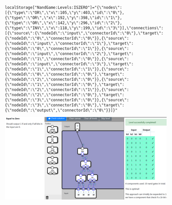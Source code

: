     localStorage["NandGame:Levels:ISZERO"]="{\"nodes\":[{\"type\":\"OR\",\"x\":105,\"y\":403,\"id\":\"0\"},{\"type\":\"OR\",\"x\":192,\"y\":398,\"id\":\"1\"},{\"type\":\"OR\",\"x\":142,\"y\":296,\"id\":\"2\"},{\"type\":\"INV\",\"x\":118,\"y\":199,\"id\":\"3\"}],\"connections\":[{\"source\":{\"nodeId\":\"input\",\"connectorId\":\"0\"},\"target\":{\"nodeId\":\"0\",\"connectorId\":\"0\"}},{\"source\":{\"nodeId\":\"input\",\"connectorId\":\"1\"},\"target\":{\"nodeId\":\"0\",\"connectorId\":\"1\"}},{\"source\":{\"nodeId\":\"input\",\"connectorId\":\"2\"},\"target\":{\"nodeId\":\"1\",\"connectorId\":\"0\"}},{\"source\":{\"nodeId\":\"input\",\"connectorId\":\"3\"},\"target\":{\"nodeId\":\"1\",\"connectorId\":\"1\"}},{\"source\":{\"nodeId\":\"0\",\"connectorId\":\"0\"},\"target\":{\"nodeId\":\"2\",\"connectorId\":\"0\"}},{\"source\":{\"nodeId\":\"1\",\"connectorId\":\"0\"},\"target\":{\"nodeId\":\"2\",\"connectorId\":\"1\"}},{\"source\":{\"nodeId\":\"2\",\"connectorId\":\"0\"},\"target\":{\"nodeId\":\"3\",\"connectorId\":\"0\"}},{\"source\":{\"nodeId\":\"3\",\"connectorId\":\"0\"},\"target\":{\"nodeId\":\"output\",\"connectorId\":\"0\"}}]}"

![4/10](ISZERO_GATE.png)